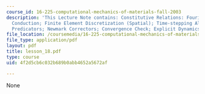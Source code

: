 ```yaml
---
course_id: 16-225-computational-mechanics-of-materials-fall-2003
description: 'This Lecture Note contains: Constitutive Relations: Fourier Law of Heat
  Conduction; Finite Element Discretization (Spatial); Time-stepping Algorithms; Newmark
  Predicators; Newmark Correctors; Convergence Check; Explicit Dynamics.'
file_location: /coursemedia/16-225-computational-mechanics-of-materials-fall-2003/4f2d5cb6c032b689b0abb4652a5672af_lesson_18.pdf
file_type: application/pdf
layout: pdf
title: lesson_18.pdf
type: course
uid: 4f2d5cb6c032b689b0abb4652a5672af

---
```

None